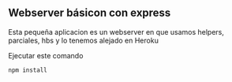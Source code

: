 ## Webserver básicon con express

Esta pequeña aplicacion es un webserver en que usamos helpers, parciales, hbs y lo tenemos alejado en Heroku

Ejecutar este comando

```
npm install
```

